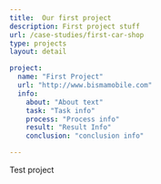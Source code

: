 ```yaml
---
title:  Our first project
description: First project stuff
url: /case-studies/first-car-shop
type: projects
layout: detail

project:
  name: "First Project"
  url: "http://www.bismamobile.com"
  info:
    about: "About text"
    task: "Task info"
    process: "Process info"
    result: "Result Info"
    conclusion: "conclusion info"

---
```


Test project
